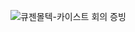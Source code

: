 ![큐젠몰텍-카이스트 회의 증빙](https://github.com/woooky/jinwook/assets/84065529/b0c525af-374c-49cf-8308-c4c40a5ca3e5)
